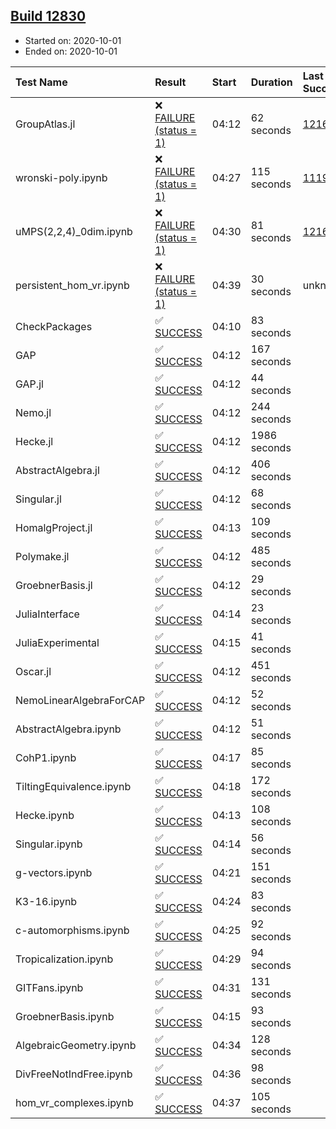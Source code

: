 ## [Build 12830](https://oscarci.mathematik.uni-kl.de/job/oscar/12830/)

* Started on: 2020-10-01
* Ended on: 2020-10-01

| Test Name    | Result | Start | Duration | Last Success | First Failure |
|:-------------|:-------|:------|:---------|:-------------|:--------------|
| GroupAtlas.jl | ❌ [FAILURE (status = 1)](https://oscarci.mathematik.uni-kl.de/job/oscar/12830/artifact/logs/build-12830/GroupAtlas.jl.log) | 04:12 | 62 seconds | [12167](https://oscarci.mathematik.uni-kl.de/job/oscar/12167/) | [12168](https://oscarci.mathematik.uni-kl.de/job/oscar/12168/) |
| wronski-poly.ipynb | ❌ [FAILURE (status = 1)](https://oscarci.mathematik.uni-kl.de/job/oscar/12830/artifact/logs/build-12830/wronski-poly.ipynb.log) | 04:27 | 115 seconds | [11192](https://oscarci.mathematik.uni-kl.de/job/oscar/11192/) | [11193](https://oscarci.mathematik.uni-kl.de/job/oscar/11193/) |
| uMPS(2,2,4)_0dim.ipynb | ❌ [FAILURE (status = 1)](https://oscarci.mathematik.uni-kl.de/job/oscar/12830/artifact/logs/build-12830/uMPS-2-2-4-_0dim.ipynb.log) | 04:30 | 81 seconds | [12167](https://oscarci.mathematik.uni-kl.de/job/oscar/12167/) | [12168](https://oscarci.mathematik.uni-kl.de/job/oscar/12168/) |
| persistent_hom_vr.ipynb | ❌ [FAILURE (status = 1)](https://oscarci.mathematik.uni-kl.de/job/oscar/12830/artifact/logs/build-12830/persistent_hom_vr.ipynb.log) | 04:39 | 30 seconds | unknown | unknown |
| CheckPackages | ✅ [SUCCESS](https://oscarci.mathematik.uni-kl.de/job/oscar/12830/artifact/logs/build-12830/CheckPackages.log) | 04:10 | 83 seconds |  |  |
| GAP | ✅ [SUCCESS](https://oscarci.mathematik.uni-kl.de/job/oscar/12830/artifact/logs/build-12830/GAP.log) | 04:12 | 167 seconds |  |  |
| GAP.jl | ✅ [SUCCESS](https://oscarci.mathematik.uni-kl.de/job/oscar/12830/artifact/logs/build-12830/GAP.jl.log) | 04:12 | 44 seconds |  |  |
| Nemo.jl | ✅ [SUCCESS](https://oscarci.mathematik.uni-kl.de/job/oscar/12830/artifact/logs/build-12830/Nemo.jl.log) | 04:12 | 244 seconds |  |  |
| Hecke.jl | ✅ [SUCCESS](https://oscarci.mathematik.uni-kl.de/job/oscar/12830/artifact/logs/build-12830/Hecke.jl.log) | 04:12 | 1986 seconds |  |  |
| AbstractAlgebra.jl | ✅ [SUCCESS](https://oscarci.mathematik.uni-kl.de/job/oscar/12830/artifact/logs/build-12830/AbstractAlgebra.jl.log) | 04:12 | 406 seconds |  |  |
| Singular.jl | ✅ [SUCCESS](https://oscarci.mathematik.uni-kl.de/job/oscar/12830/artifact/logs/build-12830/Singular.jl.log) | 04:12 | 68 seconds |  |  |
| HomalgProject.jl | ✅ [SUCCESS](https://oscarci.mathematik.uni-kl.de/job/oscar/12830/artifact/logs/build-12830/HomalgProject.jl.log) | 04:13 | 109 seconds |  |  |
| Polymake.jl | ✅ [SUCCESS](https://oscarci.mathematik.uni-kl.de/job/oscar/12830/artifact/logs/build-12830/Polymake.jl.log) | 04:12 | 485 seconds |  |  |
| GroebnerBasis.jl | ✅ [SUCCESS](https://oscarci.mathematik.uni-kl.de/job/oscar/12830/artifact/logs/build-12830/GroebnerBasis.jl.log) | 04:12 | 29 seconds |  |  |
| JuliaInterface | ✅ [SUCCESS](https://oscarci.mathematik.uni-kl.de/job/oscar/12830/artifact/logs/build-12830/JuliaInterface.log) | 04:14 | 23 seconds |  |  |
| JuliaExperimental | ✅ [SUCCESS](https://oscarci.mathematik.uni-kl.de/job/oscar/12830/artifact/logs/build-12830/JuliaExperimental.log) | 04:15 | 41 seconds |  |  |
| Oscar.jl | ✅ [SUCCESS](https://oscarci.mathematik.uni-kl.de/job/oscar/12830/artifact/logs/build-12830/Oscar.jl.log) | 04:12 | 451 seconds |  |  |
| NemoLinearAlgebraForCAP | ✅ [SUCCESS](https://oscarci.mathematik.uni-kl.de/job/oscar/12830/artifact/logs/build-12830/NemoLinearAlgebraForCAP.log) | 04:12 | 52 seconds |  |  |
| AbstractAlgebra.ipynb | ✅ [SUCCESS](https://oscarci.mathematik.uni-kl.de/job/oscar/12830/artifact/logs/build-12830/AbstractAlgebra.ipynb.log) | 04:12 | 51 seconds |  |  |
| CohP1.ipynb | ✅ [SUCCESS](https://oscarci.mathematik.uni-kl.de/job/oscar/12830/artifact/logs/build-12830/CohP1.ipynb.log) | 04:17 | 85 seconds |  |  |
| TiltingEquivalence.ipynb | ✅ [SUCCESS](https://oscarci.mathematik.uni-kl.de/job/oscar/12830/artifact/logs/build-12830/TiltingEquivalence.ipynb.log) | 04:18 | 172 seconds |  |  |
| Hecke.ipynb | ✅ [SUCCESS](https://oscarci.mathematik.uni-kl.de/job/oscar/12830/artifact/logs/build-12830/Hecke.ipynb.log) | 04:13 | 108 seconds |  |  |
| Singular.ipynb | ✅ [SUCCESS](https://oscarci.mathematik.uni-kl.de/job/oscar/12830/artifact/logs/build-12830/Singular.ipynb.log) | 04:14 | 56 seconds |  |  |
| g-vectors.ipynb | ✅ [SUCCESS](https://oscarci.mathematik.uni-kl.de/job/oscar/12830/artifact/logs/build-12830/g-vectors.ipynb.log) | 04:21 | 151 seconds |  |  |
| K3-16.ipynb | ✅ [SUCCESS](https://oscarci.mathematik.uni-kl.de/job/oscar/12830/artifact/logs/build-12830/K3-16.ipynb.log) | 04:24 | 83 seconds |  |  |
| c-automorphisms.ipynb | ✅ [SUCCESS](https://oscarci.mathematik.uni-kl.de/job/oscar/12830/artifact/logs/build-12830/c-automorphisms.ipynb.log) | 04:25 | 92 seconds |  |  |
| Tropicalization.ipynb | ✅ [SUCCESS](https://oscarci.mathematik.uni-kl.de/job/oscar/12830/artifact/logs/build-12830/Tropicalization.ipynb.log) | 04:29 | 94 seconds |  |  |
| GITFans.ipynb | ✅ [SUCCESS](https://oscarci.mathematik.uni-kl.de/job/oscar/12830/artifact/logs/build-12830/GITFans.ipynb.log) | 04:31 | 131 seconds |  |  |
| GroebnerBasis.ipynb | ✅ [SUCCESS](https://oscarci.mathematik.uni-kl.de/job/oscar/12830/artifact/logs/build-12830/GroebnerBasis.ipynb.log) | 04:15 | 93 seconds |  |  |
| AlgebraicGeometry.ipynb | ✅ [SUCCESS](https://oscarci.mathematik.uni-kl.de/job/oscar/12830/artifact/logs/build-12830/AlgebraicGeometry.ipynb.log) | 04:34 | 128 seconds |  |  |
| DivFreeNotIndFree.ipynb | ✅ [SUCCESS](https://oscarci.mathematik.uni-kl.de/job/oscar/12830/artifact/logs/build-12830/DivFreeNotIndFree.ipynb.log) | 04:36 | 98 seconds |  |  |
| hom_vr_complexes.ipynb | ✅ [SUCCESS](https://oscarci.mathematik.uni-kl.de/job/oscar/12830/artifact/logs/build-12830/hom_vr_complexes.ipynb.log) | 04:37 | 105 seconds |  |  |
